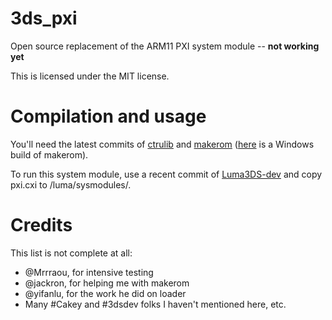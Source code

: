 # 3ds_pxi
Open source replacement of the ARM11 PXI system module -- **not working yet**

This is licensed under the MIT license.

# Compilation and usage
You'll need the latest commits of [ctrulib](https://github.com/smealum/ctrulib) and [makerom](https://github.com/profi200/Project_CTR/tree/master/makerom) ([here]() is a Windows build of makerom).

To run this system module, use a recent commit of [Luma3DS-dev](https://github.com/AuroraWright/Luma3DS/tree/developer) and copy pxi.cxi to /luma/sysmodules/.

# Credits
This list is not complete at all:

* @Mrrraou, for intensive testing
* @jackron, for helping me with makerom
* @yifanlu, for the work he did on loader
* Many #Cakey and #3dsdev folks I haven't mentioned here, etc.